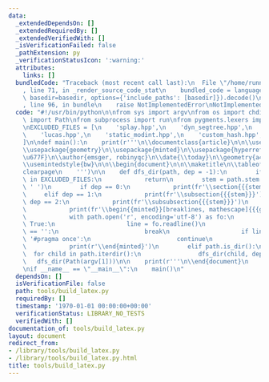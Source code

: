 ```yaml
---
data:
  _extendedDependsOn: []
  _extendedRequiredBy: []
  _extendedVerifiedWith: []
  _isVerificationFailed: false
  _pathExtension: py
  _verificationStatusIcon: ':warning:'
  attributes:
    links: []
  bundledCode: "Traceback (most recent call last):\n  File \"/home/runner/.local/lib/python3.10/site-packages/onlinejudge_verify/documentation/build.py\"\
    , line 71, in _render_source_code_stat\n    bundled_code = language.bundle(stat.path,\
    \ basedir=basedir, options={'include_paths': [basedir]}).decode()\n  File \"/home/runner/.local/lib/python3.10/site-packages/onlinejudge_verify/languages/python.py\"\
    , line 96, in bundle\n    raise NotImplementedError\nNotImplementedError\n"
  code: "#!/usr/bin/python\n\nfrom sys import argv\nfrom os import chdir\nfrom pathlib\
    \ import Path\nfrom subprocess import run\nfrom pygments.lexers import get_lexer_for_filename\n\
    \nEXCLUDED_FILES = [\n    'splay.hpp',\n    'dyn_segtree.hpp',\n    'depque.hpp',\n\
    \    'lucas.hpp',\n    'static_modint.hpp',\n    'custom_hash.hpp',\n    'monoid',\n\
    ]\n\ndef main():\n    print(r'''\n\\documentclass{article}\n\n\\usepackage{ctex}\n\
    \\usepackage{geometry}\n\\usepackage{minted}\n\\usepackage{hyperref}\n\n\\title{\u6A21\
    \u677F}\n\\author{emsger, robinyqc}\n\\date{\\today}\n\\geometry{a4paper, scale=0.8}\n\
    \\usemintedstyle{bw}\n\n\\begin{document}\n\n\\maketitle\n\\tableofcontents\n\\\
    clearpage\n    ''')\n\n    def dfs_dir(path, dep = -1):\n        if path.name\
    \ in EXCLUDED_FILES:\n            return\n        stem = path.stem.replace('_',\
    \ ' ')\n        if dep == 0:\n            print(fr'\\section{{{stem}}}')\n   \
    \     elif dep == 1:\n            print(fr'\\subsection{{{stem}}}')\n        elif\
    \ dep == 2:\n            print(fr'\\subsubsection{{{stem}}}')\n        if path.is_file():\n\
    \            print(fr'\\begin{{minted}}[breaklines, mathescape]{{{get_lexer_for_filename(path.name).aliases[0]}}}')\n\
    \            with path.open('r', encoding='utf-8') as fo:\n                while\
    \ True:\n                    line = fo.readline()\n                    if line\
    \ == '':\n                        break\n                    if line.strip() ==\
    \ '#pragma once':\n                        continue\n                    print(line.rstrip())\n\
    \            print(r'\\end{minted}')\n        elif path.is_dir():\n          \
    \  for child in path.iterdir():\n                dfs_dir(child, dep + 1)\n\n \
    \   dfs_dir(Path(argv[1]))\n\n    print(r'''\n\\end{document}\n          ''')\n\
    \nif __name__ == \"__main__\":\n    main()\n"
  dependsOn: []
  isVerificationFile: false
  path: tools/build_latex.py
  requiredBy: []
  timestamp: '1970-01-01 00:00:00+00:00'
  verificationStatus: LIBRARY_NO_TESTS
  verifiedWith: []
documentation_of: tools/build_latex.py
layout: document
redirect_from:
- /library/tools/build_latex.py
- /library/tools/build_latex.py.html
title: tools/build_latex.py
---
```


